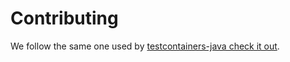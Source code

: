 # Contributing

We follow the same one used by [testcontainers-java check it out](https://www.testcontainers.org/contributing/).
